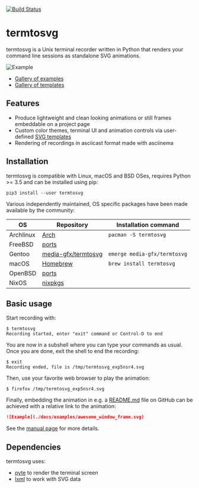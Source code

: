 [![Build Status](https://travis-ci.org/nbedos/termtosvg.svg?branch=develop)](https://travis-ci.org/nbedos/termtosvg)


# termtosvg
termtosvg is a Unix terminal recorder written in Python that renders your command
line sessions as standalone SVG animations.

![Example](./docs/examples/awesome_window_frame.svg)

* [Gallery of examples](https://nbedos.github.io/termtosvg/pages/examples.html)
* [Gallery of templates](https://nbedos.github.io/termtosvg/pages/templates.html)

## Features
* Produce lightweight and clean looking animations or still frames embeddable on a project page
* Custom color themes, terminal UI and animation controls via user-defined [SVG templates](man/termtosvg-templates.md)
* Rendering of recordings in asciicast format made with asciinema
    
## Installation
termtosvg is compatible with Linux, macOS and BSD OSes, requires Python >= 3.5 and can be installed using pip:
```
pip3 install --user termtosvg
```

Various independently maintained, OS specific packages have been made available by the community:

| OS       | Repository  | Installation command  |
|----------|-------------|---|
| Archlinux  | [Arch](https://www.archlinux.org/packages/community/any/termtosvg/)  |`pacman -S termtosvg`   |
| FreeBSD | [ports](https://www.freshports.org/graphics/py-termtosvg) | |
| Gentoo | [media-gfx/termtosvg](https://packages.gentoo.org/packages/media-gfx/termtosvg) | `emerge media-gfx/termtosvg`|
| macOS  | [Homebrew](https://formulae.brew.sh/formula/termtosvg)  |`brew install termtosvg`   |
| OpenBSD  | [ports](https://github.com/openbsd/ports/tree/master/graphics/termtosvg)  |   |
| NixOS | [nixpkgs](https://github.com/NixOS/nixpkgs/blob/master/pkgs/tools/misc/termtosvg/) | |


## Basic usage
Start recording with:

```
$ termtosvg
Recording started, enter "exit" command or Control-D to end
```

You are now in a subshell where you can type your commands as usual.
Once you are done, exit the shell to end the recording:

```
$ exit
Recording ended, file is /tmp/termtosvg_exp5nsr4.svg
```
Then, use your favorite web browser to play the animation:
```
$ firefox /tmp/termtosvg_exp5nsr4.svg
```

Finally, embedding the animation in e.g. a [README.md](README.md) file on GitHub can
be achieved with a relative link to the animation:
```markdown
![Example](./docs/examples/awesome_window_frame.svg)
```

See the [manual page](man/termtosvg.md) for more details.

## Dependencies
termtosvg uses:
* [pyte](https://github.com/selectel/pyte) to render the terminal screen
* [lxml](https://github.com/lxml/lxml) to work with SVG data
